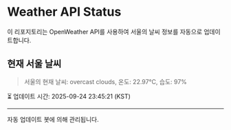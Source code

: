 
# Weather API Status

이 리포지토리는 OpenWeather API를 사용하여 서울의 날씨 정보를 자동으로 업데이트합니다.

## 현재 서울 날씨
> 서울의 현재 날씨: overcast clouds, 온도: 22.97°C, 습도: 97%

⏳ 업데이트 시간: 2025-09-24 23:45:21 (KST)

---
자동 업데이트 봇에 의해 관리됩니다.
